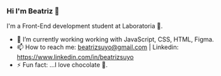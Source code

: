 ### Hi I'm Beatriz 🌟
I'm a Front-End development student at Laboratoria 💛.
- 🔭 I’m currently working working with JavaScript, CSS, HTML, Figma.
- 📫 How to reach me: beatrizsuyo@gmail.com  | Linkedin: https://www.linkedin.com/in/beatrizsuyo
- ⚡ Fun fact: ...I love chocolate 🍫.
<!--
**BeatrizSuyo/BeatrizSuyo** is a ✨ _special_ ✨ repository because its `README.md` (this file) appears on your GitHub profile.

Here are some ideas to get you started:


-->
